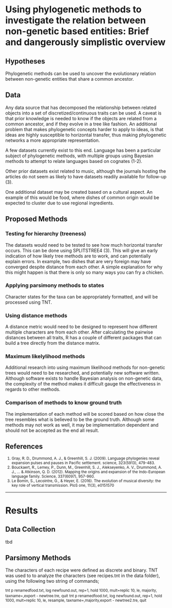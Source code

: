 <h1>Using phylogenetic methods to investigate the relation between non-genetic based entities: Brief and dangerously simplistic overview</h1>

<h2>Hypotheses</h2>
Phylogenetic methods can be used to uncover the evolutionary relation between non-genetic entities that share a common ancestor.

<h2>Data</h2>
Any data source that has decomposed the relationship between related objects into a set of discretized/continuous traits can be used. A caveat is that prior knowledge is needed to know if the objects are related from a common ancestor, and if they evolve in a tree like fashion. An additional problem that makes phylogenetic concepts harder to apply to ideas, is that ideas are highly susceptible to horizontal transfer, thus making phylogenetic networks a more appropriate representation.

A few datasets currently exist to this end. Language has been a particular subject of phylogenetic methods, with multiple groups using Bayesian methods to attempt to relate languages based on cognates (1-2). 

Other prior datasets exist related to music, although the journals hosting the articles do not seem as likely to have datasets readily available for follow-up (3).  

One additional dataset may be created based on a cultural aspect. An example of this would be food, where dishes of common origin would be expected to cluster due to use regional ingredients.

<h2>Proposed Methods</h2>

<h3>Testing for hierarchy (treeness)</h3>
The datasets would need to be tested to see how much horizontal transfer occurs. This can be done using SPLITSTREE4 (3). This will give an early indication of how likely tree methods are to work, and can potentially explain errors. In example, two dishes that are very foreign may have converged despite distance from each other. A simple explanation for why this might happen is that there is only so many ways you can fry a chicken.

<h3>Applying parsimony methods to states</h3>
Character states for the taxa can be appropriately formatted, and will be processed using TNT. 

<h3>Using distance methods</h3>
A distance metric would need to be designed to represent how different multiple characters are from each other. After calculating the pairwise distances between all traits, R has a couple of different packages that can build a tree directly from the distance matrix. 

<h3>Maximum likelylihood methods</h3>
Additional research into using maximum likelihood methods for non-genetic trees would need to be researched, and potentially new software written. Although software exists to handle Bayesian analysis on non-genetic data, the complexity of the method makes it difficult gauge the effectiveness in regards to other methods.

<h3>Comparison of methods to know ground truth</h3>
The implementation of each method will be scored based on how close the tree resembles what is believed to be the ground truth. Although some methods may not work as well, it may be implementation dependent and should not be accepted as the end all result.

<h2>References</h2>
<small>
<ol>
<li>Gray, R. D., Drummond, A. J., & Greenhill, S. J. (2009). Language phylogenies reveal expansion pulses and pauses in Pacific settlement. science, 323(5913), 479-483.</li>
<li>Bouckaert, R., Lemey, P., Dunn, M., Greenhill, S. J., Alekseyenko, A. V., Drummond, A. J., ... & Atkinson, Q. D. (2012). Mapping the origins and expansion of the Indo-European language family. Science, 337(6097), 957-960.</li>
<li>Le Bomin, S., Lecointre, G., & Heyer, E. (2016). The evolution of musical diversity: the key role of vertical transmission. PloS one, 11(3), e0151570</li>
</ol>
</small>

---
<h1>Results</h1>
<h2>Data Collection</h2>
tbd
<h2>Parsimony Methods</h2>
The characters of each recipe were defined as discrete and binary. TNT was used to to analyze the characters (see recipes.tnt in the data folder), using the following two string of commands;

<small>tnt p renamedfood.txt, log newfound.out, rep+1, hold 1000, mult=replic 10, le, majority,  taxname=,export - newtree.tre, quit</small>
<small>tnt p renamedfood.txt, log newfound.out, rep+1, hold 1000, mult=replic 10, le, resample, taxname=,majority,export - newtree2.tre, quit</small>
